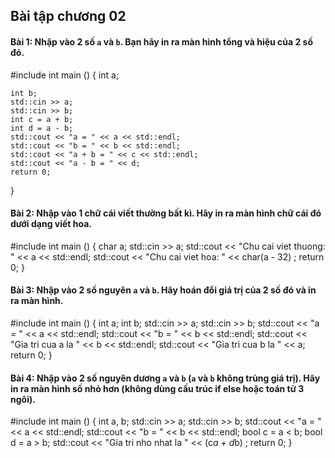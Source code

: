 ## Bài tập chương 02

#### Bài 1: Nhập vào 2 số `a` và `b`. Bạn hãy in ra màn hình tổng và hiệu của 2 số đó.

#include <iostream>
int main ()
{
	int a;

	int b;
	std::cin >> a;
	std::cin >> b;
	int c = a + b;
	int d = a - b;
	std::cout << "a = " << a << std::endl;
	std::cout << "b = " << b << std::endl;
	std::cout << "a + b = " << c << std::endl;
	std::cout << "a - b = " << d;
	return 0;
}

#### Bài 2: Nhập vào 1 chữ cái viết thường bất kì. Hãy in ra màn hình chữ cái đó dưới dạng viết hoa.

#include <iostream>
int main ()
{
	char a;
	std::cin >> a;
	std::cout << "Chu cai viet thuong: " << a << std::endl;
	std::cout << "Chu cai viet hoa: " << char(a - 32) ;
	return 0;
}

#### Bài 3: Nhập vào 2 số nguyên `a` và `b`. Hãy hoán đổi giá trị của 2 số đó và in ra màn hình.

#include <iostream>
int main ()
{
	int a;
	int b;
	std::cin >> a;
	std::cin >> b;
	std::cout << "a = " << a << std::endl;
	std::cout << "b = " << b << std::endl;
	std::cout << "Gia tri cua a la " << b << std::endl;
	std::cout << "Gia tri cua b la " << a;
	return 0;
}

#### Bài 4: Nhập vào 2 số nguyên dương `a` và `b` (`a` và `b` không trùng giá trị). Hãy in ra màn hình số nhỏ hơn (không dùng cấu trúc if else hoặc toán tử 3 ngôi).

#include <iostream>
int main ()
{
	int a, b;
	std::cin >> a;
	std::cin >> b;
	std::cout << "a = " << a << std::endl;
	std::cout << "b = " << b << std::endl;
	bool c = a < b;
	bool d = a > b;
	std::cout << "Gia tri nho nhat la " << (c*a + d*b) ;
	return 0;
}
